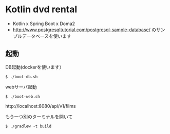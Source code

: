 # Kotlin dvd rental

- Kotlin x Spring Boot x Doma2
- http://www.postgresqltutorial.com/postgresql-sample-database/ のサンプルデータベースを使います

## 起動

DB起動(dockerを使います）

```
$ ./boot-db.sh
```

webサーバ起動

```
$ ./boot-web.sh
```

http://localhost:8080/api/v1/films

もう一つ別のターミナルを開いて

```
$ ./gradlew -t build
```
